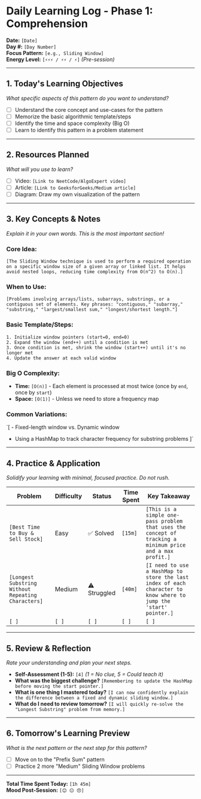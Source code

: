 # Daily Learning Log - Phase 1: Comprehension

**Date:** `[Date]`  
**Day #:** `[Day Number]`  
**Focus Pattern:** `[e.g., Sliding Window]`  
**Energy Level:** `[⚡️⚡️️⚡️ / ⚡️⚡️️ / ⚡️]` *(Pre-session)*

---

## 1. Today's Learning Objectives
*What specific aspects of this pattern do you want to understand?*

- [ ] Understand the core concept and use-cases for the pattern
- [ ] Memorize the basic algorithmic template/steps
- [ ] Identify the time and space complexity (Big O)
- [ ] Learn to identify this pattern in a problem statement

---

## 2. Resources Planned
*What will you use to learn?*

- [ ] Video: `[Link to NeetCode/AlgoExpert video]`
- [ ] Article: `[Link to GeeksforGeeks/Medium article]`
- [ ] Diagram: Draw my own visualization of the pattern

---

## 3. Key Concepts & Notes
*Explain it in your own words. This is the most important section!*

### Core Idea:
`[The Sliding Window technique is used to perform a required operation on a specific window size of a given array or linked list. It helps avoid nested loops, reducing time complexity from O(n^2) to O(n).]`

### When to Use:
`[Problems involving arrays/lists, subarrays, substrings, or a contiguous set of elements. Key phrases: "contiguous," "subarray," "substring," "largest/smallest sum," "longest/shortest length."]`

### Basic Template/Steps:
```
1. Initialize window pointers (start=0, end=0)
2. Expand the window (end++) until a condition is met
3. Once condition is met, shrink the window (start++) until it's no longer met
4. Update the answer at each valid window
```

### Big O Complexity:
- **Time:** `[O(n)]` - Each element is processed at most twice (once by `end`, once by `start`)
- **Space:** `[O(1)]` - Unless we need to store a frequency map

### Common Variations:
`[ - Fixed-length window vs. Dynamic window
  - Using a HashMap to track character frequency for substring problems
]`

---

## 4. Practice & Application
*Solidify your learning with minimal, focused practice. Do not rush.*

| Problem | Difficulty | Status | Time Spent | Key Takeaway |
|---------|------------|--------|------------|--------------|
| `[Best Time to Buy & Sell Stock]` | Easy | ✅ Solved | `[15m]` | `[This is a simple one-pass problem that uses the concept of tracking a minimum price and a max profit.]` |
| `[Longest Substring Without Repeating Characters]` | Medium | ⚠️ Struggled | `[40m]` | `[I need to use a HashMap to store the last index of each character to know where to jump the 'start' pointer.]` |
| `[ ]` | `[ ]` | `[ ]` | `[ ]` | `[ ]` |

---

## 5. Review & Reflection
*Rate your understanding and plan your next steps.*

- **Self-Assessment (1-5):** `[4]` *(1 = No clue, 5 = Could teach it)*
- **What was the biggest challenge?**
  `[Remembering to update the HashMap before moving the start pointer.]`
- **What is one thing I mastered today?**
  `[I can now confidently explain the difference between a fixed and dynamic sliding window.]`
- **What do I need to review tomorrow?**
  `[I will quickly re-solve the "Longest Substring" problem from memory.]`

---

## 6. Tomorrow's Learning Preview
*What is the next pattern or the next step for this pattern?*

- [ ] Move on to the "Prefix Sum" pattern
- [ ] Practice 2 more "Medium" Sliding Window problems

---

**Total Time Spent Today:** `[1h 45m]`  
**Mood Post-Session:** `[😊 😐 😞]`